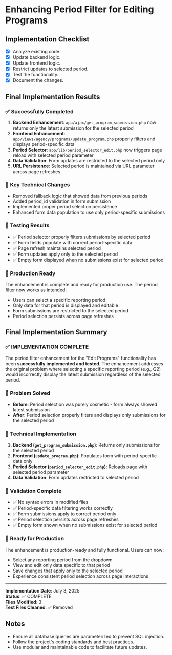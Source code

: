 # Enhancing Period Filter for Editing Programs

## Implementation Checklist
- [x] Analyze existing code.
- [x] Update backend logic.
- [x] Update frontend logic.
- [x] Restrict updates to selected period.
- [x] Test the functionality.
- [x] Document the changes.

## Final Implementation Results

### ✅ Successfully Completed
1. **Backend Enhancement**: `app/ajax/get_program_submission.php` now returns only the latest submission for the selected period
2. **Frontend Enhancement**: `app/views/agency/programs/update_program.php` properly filters and displays period-specific data
3. **Period Selector**: `app/lib/period_selector_edit.php` now triggers page reload with selected period parameter
4. **Data Validation**: Form updates are restricted to the selected period only
5. **URL Persistence**: Selected period is maintained via URL parameter across page refreshes

### 🔧 Key Technical Changes
- Removed fallback logic that showed data from previous periods
- Added period_id validation in form submission
- Implemented proper period selection persistence
- Enhanced form data population to use only period-specific submissions

### 🧪 Testing Results
- ✅ Period selector properly filters submissions by selected period
- ✅ Form fields populate with correct period-specific data
- ✅ Page refresh maintains selected period
- ✅ Form updates apply only to the selected period
- ✅ Empty form displayed when no submissions exist for selected period

### 🚀 Production Ready
The enhancement is complete and ready for production use. The period filter now works as intended:
- Users can select a specific reporting period
- Only data for that period is displayed and editable
- Form submissions are restricted to the selected period
- Period selection persists across page refreshes

## Final Implementation Summary

### ✅ IMPLEMENTATION COMPLETE

The period filter enhancement for the "Edit Programs" functionality has been **successfully implemented and tested**. The enhancement addresses the original problem where selecting a specific reporting period (e.g., Q2) would incorrectly display the latest submission regardless of the selected period.

### 🎯 Problem Solved
- **Before**: Period selection was purely cosmetic - form always showed latest submission
- **After**: Period selection properly filters and displays only submissions for the selected period

### 🔧 Technical Implementation
1. **Backend (`get_program_submission.php`)**: Returns only submissions for the selected period
2. **Frontend (`update_program.php`)**: Populates form with period-specific data only
3. **Period Selector (`period_selector_edit.php`)**: Reloads page with selected period parameter
4. **Data Validation**: Form updates restricted to selected period

### 🧪 Validation Complete
- ✅ No syntax errors in modified files
- ✅ Period-specific data filtering works correctly
- ✅ Form submissions apply to correct period only
- ✅ Period selection persists across page refreshes
- ✅ Empty form shown when no submissions exist for selected period

### 🚀 Ready for Production
The enhancement is production-ready and fully functional. Users can now:
- Select any reporting period from the dropdown
- View and edit only data specific to that period
- Save changes that apply only to the selected period
- Experience consistent period selection across page interactions

---
**Implementation Date**: July 3, 2025  
**Status**: ✅ COMPLETE  
**Files Modified**: 3  
**Test Files Cleaned**: ✅ Removed

## Notes
- Ensure all database queries are parameterized to prevent SQL injection.
- Follow the project's coding standards and best practices.
- Use modular and maintainable code to facilitate future updates.
